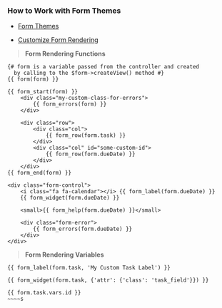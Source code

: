 ### How to Work with Form Themes

* [Form Themes][a]

[a]:https://symfony.com/doc/current/form/form_themes.html

* [Customize Form Rendering][b]

[b]:https://symfony.com/doc/current/form/form_customization.html#reference-forms-twig-form

> **Form Rendering Functions**

~~~~TWIG
{# form is a variable passed from the controller and created
  by calling to the $form->createView() method #}
{{ form(form) }}
~~~~

~~~~TWIG
{{ form_start(form) }}
    <div class="my-custom-class-for-errors">
        {{ form_errors(form) }}
    </div>

    <div class="row">
        <div class="col">
            {{ form_row(form.task) }}
        </div>
        <div class="col" id="some-custom-id">
            {{ form_row(form.dueDate) }}
        </div>
    </div>
{{ form_end(form) }}
~~~~

~~~~TWIG
<div class="form-control">
    <i class="fa fa-calendar"></i> {{ form_label(form.dueDate) }}
    {{ form_widget(form.dueDate) }}

    <small>{{ form_help(form.dueDate) }}</small>

    <div class="form-error">
        {{ form_errors(form.dueDate) }}
    </div>
</div>
~~~~
> **Form Rendering Variables**

~~~twig
{{ form_label(form.task, 'My Custom Task Label') }}
~~~

~~~~twig
{{ form_widget(form.task, {'attr': {'class': 'task_field'}}) }}
~~~~

~~~~twig
{{ form.task.vars.id }}
~~~~s
